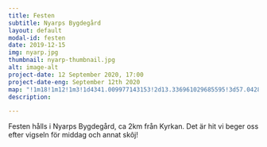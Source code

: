 ```yaml
---
title: Festen
subtitle: Nyarps Bygdegård
layout: default
modal-id: festen
date: 2019-12-15
img: nyarp.jpg
thumbnail: nyarp-thumbnail.jpg
alt: image-alt
project-date: 12 September 2020, 17:00
project-date-eng: September 12th 2020
map: "!1m18!1m12!1m3!1d4341.009977143153!2d13.336961029685595!3d57.04289641028353!2m3!1f0!2f0!3f0!3m2!1i1024!2i768!4f13.1!3m3!1m2!1s0x4650f8beb349e4d1%3A0xeae3ba7032418ea4!2sNyarps%20bygdeg%C3%A5rd!5e0!3m2!1sen!2sse!4v1576404409046!5m2!1sen!2sse"
description:

---
```


Festen hålls i Nyarps Bygdegård, ca 2km från Kyrkan. Det är hit vi beger oss efter vigseln för middag och annat skôj!
